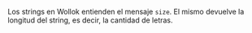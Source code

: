 Los strings en Wollok entienden el mensaje `size`. El mismo devuelve la longitud del string, es decir, la cantidad de letras.
